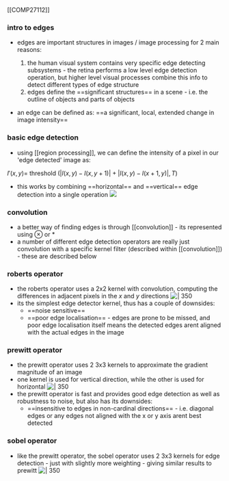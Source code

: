 [[COMP27112]]

### intro to edges
- edges are important structures in images / image processing for 2 main reasons:
	1. the human visual system contains very specific edge detecting subsystems - the retina performs a low level edge detection operation, but higher level visual processes combine this info to detect different types of edge structure
	2. edges define the ==significant structures== in a scene - i.e. the outline of objects and parts of objects

- an edge can be defined as: ==a significant, local, extended change in image intensity==

### basic edge detection
- using [[region processing]], we can define the intensity of a pixel in our 'edge detected' image as:

$I'(x,y) =$ threshold $(|I(x,y) - I(x,y+1)| + |I(x,y) - I(x+1,y)|, T)$

- this works by combining ==horizontal== and ==vertical== edge detection into a single operation
![](https://i.imgur.com/9BoAm6g.png)


### convolution
- a better way of finding edges is through [[convolution]] - its represented using $\otimes$ or $*$
- a number of different edge detection operators are really just convolution with a specific kernel filter (described within [[convolution]]) - these are described below

### roberts operator
- the roberts operator uses a 2x2 kernel with convolution, computing the differences in adjacent pixels in the $x$ and $y$ directions
![ | 350](https://i.imgur.com/6pkBDic.png)
- its the simplest edge detector kernel, thus has a couple of downsides:
	- ==noise sensitive==
	- ==poor edge localisation== - edges are prone to be missed, and poor edge localisation itself means the detected edges arent aligned with the actual edges in the image

### prewitt operator
- the prewitt operator uses 2 3x3 kernels to approximate the gradient magnitude of an image 
- one kernel is used for vertical direction, while the other is used for horizontal
![ | 350](https://i.imgur.com/hwTOG0j.png)
- the prewitt operator is fast and provides good edge detection as well as robustness to noise, but also has its downsides:
	- ==insensitive to edges in non-cardinal directions== - i.e. diagonal edges or any edges not aligned with the x or y axis arent best detected

### sobel operator
- like the prewitt operator, the sobel operator uses 2 3x3 kernels for edge detection - just with slightly more weighting - giving similar results to prewitt
![ | 350](https://i.imgur.com/FKRia6k.png)
